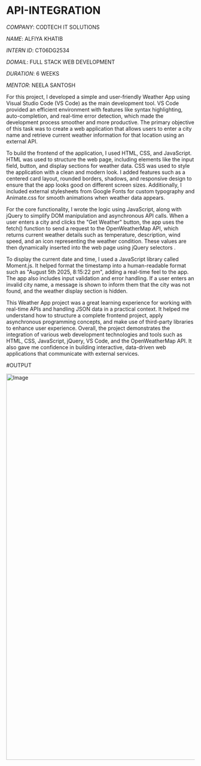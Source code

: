 # API-INTEGRATION

*COMPANY*: CODTECH IT SOLUTIONS

*NAME*: ALFIYA KHATIB

*INTERN ID*: CT06DG2534

*DOMAIL*: FULL STACK WEB DEVELOPMENT

*DURATION*: 6 WEEKS

*MENTOR*: NEELA SANTOSH

For this project, I developed a simple and user-friendly Weather App using Visual Studio Code (VS Code) as the main development tool. VS Code provided an efficient environment with features like syntax highlighting, auto-completion, and real-time error detection, which made the development process smoother and more productive. The primary objective of this task was to create a web application that allows users to enter a city name and retrieve current weather information for that location using an external API.

To build the frontend of the application, I used HTML, CSS, and JavaScript. HTML was used to structure the web page, including elements like the input field, button, and display sections for weather data. CSS was used to style the application with a clean and modern look. I added features such as a centered card layout, rounded borders, shadows, and responsive design to ensure that the app looks good on different screen sizes. Additionally, I included external stylesheets from Google Fonts for custom typography and Animate.css for smooth animations when weather data appears.

For the core functionality, I wrote the logic using JavaScript, along with jQuery to simplify DOM manipulation and asynchronous API calls. When a user enters a city and clicks the "Get Weather" button, the app uses the fetch() function to send a request to the OpenWeatherMap API, which returns current weather details such as temperature, description, wind speed, and an icon representing the weather condition. These values are then dynamically inserted into the web page using jQuery selectors .

To display the current date and time, I used a JavaScript library called Moment.js. It helped format the timestamp into a human-readable format such as "August 5th 2025, 8:15:22 pm", adding a real-time feel to the app. The app also includes input validation and error handling. If a user enters an invalid city name, a message is shown to inform them that the city was not found, and the weather display section is hidden.

This Weather App project was a great learning experience for working with real-time APIs and handling JSON data in a practical context. It helped me understand how to structure a complete frontend project, apply asynchronous programming concepts, and make use of third-party libraries to enhance user experience. Overall, the project demonstrates the integration of various web development technologies and tools such as HTML, CSS, JavaScript, jQuery, VS Code, and the OpenWeatherMap API. It also gave me confidence in building interactive, data-driven web applications that communicate with external services.

#OUTPUT

<img width="1915" height="1030" alt="Image" src="https://github.com/user-attachments/assets/0d7d2f5e-a4aa-4162-8aed-c3299e391c68" />

